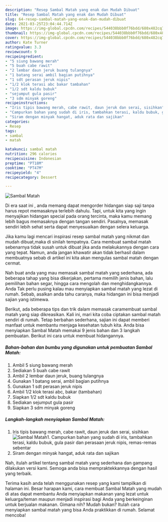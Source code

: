 ```yaml
---
description: "Resep Sambal Matah yang enak dan Mudah Dibuat"
title: "Resep Sambal Matah yang enak dan Mudah Dibuat"
slug: 64-resep-sambal-matah-yang-enak-dan-mudah-dibuat
date: 2021-03-25T23:04:44.714Z
image: https://img-global.cpcdn.com/recipes/544038bbb0f76bdd/680x482cq70/sambal-matah-foto-resep-utama.jpg
thumbnail: https://img-global.cpcdn.com/recipes/544038bbb0f76bdd/680x482cq70/sambal-matah-foto-resep-utama.jpg
cover: https://img-global.cpcdn.com/recipes/544038bbb0f76bdd/680x482cq70/sambal-matah-foto-resep-utama.jpg
author: Kate Turner
ratingvalue: 3.3
reviewcount: 9
recipeingredient:
- "5 siung bawang merah"
- "5 buah cabe rawit"
- "2 lembar daun jeruk buang tulangnya"
- "1 batang serai ambil bagian putihnya"
- "1 sdt perasan jeruk nipis"
- "1/2 klok terasi abc bakar tambahan"
- "1/2 sdt kaldu bubuk"
- "sejumput gula pasir"
- "3 sdm minyak goreng"
recipeinstructions:
- "Iris tipis bawang merah, cabe rawit, daun jeruk dan serai, sisihkan"
- "Campurkan bahan yang sudah di iris, tambahkan terasi, kaldu bubuk, gula pasir dan perasaan jeruk nipis, remas-remas sebentar"
- "Siram dengan minyak hangat, aduk rata dan sajikan"
categories:
- Resep
tags:
- sambal
- matah

katakunci: sambal matah 
nutrition: 296 calories
recipecuisine: Indonesian
preptime: "PT18M"
cooktime: "PT47M"
recipeyield: "4"
recipecategory: Dessert

---
```



![Sambal Matah](https://img-global.cpcdn.com/recipes/544038bbb0f76bdd/680x482cq70/sambal-matah-foto-resep-utama.jpg)

Di era  saat ini , anda memang dapat mengorder hidangan siap saji tanpa harus repot memasaknya terlebih dahulu. Tapi, untuk kita yang ingin menyajikan hidangan special pada orang tercinta, maka kamu memang lebih bagus memasaknya dengan tangan sendiri. Pasalnya, memasak sendiri lebih sehat serta dapat menyesuaikan dengan selera keluarga.

Jika kamu lagi mencari inspirasi resep sambal matah yang nikmat dan mudah dibuat,maka di sinilah tempatnya. Cara membuat sambal matah  sebenarnya tidak susah untuk dibuat jika anda melakukannya dengan cara yang tepat. Namun, anda jangan khawatir akan tidak berhasil dalam membuatnya 
sebab di artikel ini kita akan mengulas sambal matah dengan cermat.  



Nah buat anda yang mau memasak sambal matah yang sederhana, ada beberapa tahap yang bisa dikerjakan, pertama memilih jenis bahan, lalu pemilihan bahan segar, hingga cara mengolah dan menghidangkannya. Anda Tak perlu pusing kalau mau menyiapkan sambal matah yang lezat di rumah. Sebab, asalkan anda  tahu caranya, maka hidangan ini bisa menjadi sajian yang istimewa.

Berikut, ada beberapa tips dan trik dalam memasak caramembuat sambal matah yang siap dikreasikan. Kali ini, mari kita coba ciptakan sambal matah sendiri di rumah. Tetap berbahan sederhana, sajian ini dapat memberi manfaat untuk membantu menjaga kesehatan tubuh kita. Anda bisa menyiapkan Sambal Matah memakai 9 jenis bahan dan 3 langkah pembuatan. Berikut ini cara untuk membuat hidangannya.

<!--inarticleads1-->

##### Bahan-bahan dan bumbu yang digunakan untuk pembuatan Sambal Matah:

1. Ambil 5 siung bawang merah
1. Sediakan 5 buah cabe rawit
1. Ambil 2 lembar daun jeruk, buang tulangnya
1. Gunakan 1 batang serai, ambil bagian putihnya
1. Gunakan 1 sdt perasan jeruk nipis
1. Ambil 1/2 klok terasi abc, bakar (tambahan)
1. Siapkan 1/2 sdt kaldu bubuk
1. Sediakan sejumput gula pasir
1. Siapkan 3 sdm minyak goreng




<!--inarticleads2-->

##### Langkah-langkah menyiapkan Sambal Matah:

1. Iris tipis bawang merah, cabe rawit, daun jeruk dan serai, sisihkan
<img src="https://img-global.cpcdn.com/steps/ef3b1e6de6b90a19/160x128cq70/sambal-matah-langkah-memasak-1-foto.jpg" alt="Sambal Matah">1. Campurkan bahan yang sudah di iris, tambahkan terasi, kaldu bubuk, gula pasir dan perasaan jeruk nipis, remas-remas sebentar
1. Siram dengan minyak hangat, aduk rata dan sajikan




Nah, itulah artikel tentang  sambal matah  yang sederhana dan gampang dilakukan versi kami. Semoga anda bisa mempraktekkannya dengan hasil yang terbaik. 

Terima kasih anda telah menggunakan resep yang kami tampilkan di halaman ini. Besar harapan kami, cara membuat  Sambal Matah yang mudah di atas dapat membantu Anda menyiapkan makanan yang lezat untuk keluarga/teman maupun menjadi inspirasi bagi Anda yang berkeinginan untuk berjualan makanan. Gimana nih? Mudah bukan? Itulah cara menyiapkan sambal matah yang bisa Anda praktikkan di rumah. Selamat mencoba!


